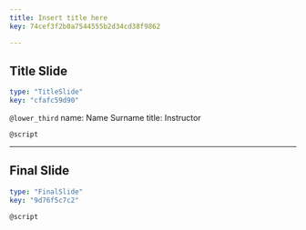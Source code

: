 ```yaml
---
title: Insert title here
key: 74cef3f2b0a7544555b2d34cd38f9862

---
```

## Title Slide

```yaml
type: "TitleSlide"
key: "cfafc59d90"
```

`@lower_third`
name: Name Surname
title: Instructor


`@script`



---
## Final Slide

```yaml
type: "FinalSlide"
key: "9d76f5c7c2"
```

`@script`


